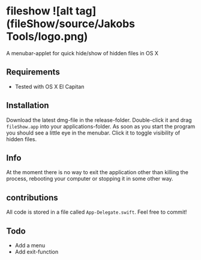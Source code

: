 # fileshow ![alt tag](fileShow/source/Jakobs Tools/logo.png)
A menubar-applet for quick hide/show of hidden files in OS X

## Requirements
 - Tested with OS X El Capitan

## Installation
  Download the latest dmg-file in the release-folder. Double-click it and drag `fileShow.app` into your applications-folder.
  As soon as you start the program you should see a little eye in the menubar. Click it to toggle visibility of hidden files.
  
## Info
At the moment there is no way to exit the application other than killing the process, rebooting your computer or stopping it in some other way.

## contributions
All code is stored in a file called `App-Delegate.swift`. Feel free to commit!

## Todo
  - Add a menu
  - Add exit-function
